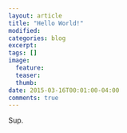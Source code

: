 ```yaml
---
layout: article
title: "Hello World!"
modified:
categories: blog
excerpt:
tags: []
image:
  feature:
  teaser:
  thumb:
date: 2015-03-16T00:01:00-04:00
comments: true
---
```


Sup.
